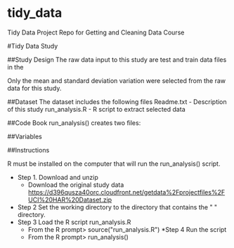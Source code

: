tidy_data
=========

Tidy Data Project Repo for Getting and Cleaning Data Course


#Tidy Data Study

##Study Design
The raw data input to this study are test and train data files in the

Only the mean and standard deviation variation were selected from the raw data for this study.


##Dataset
        The dataset includes the following files
                Readme.txt -  Description of this study
                run_analysis.R - R script to extract selected data



##Code Book
        run_analysis() creates two files:





##Variables


##Instructions

R must be installed on the computer that will run the run_analysis() script.


* Step 1.    Download and unzip
  * Download the original study data [https://d396qusza40orc.cloudfront.net/getdata%2Fprojectfiles%2FUCI%20HAR%20Dataset.zip ](https://d396qusza40orc.cloudfront.net/getdata%2Fprojectfiles%2FUCI%20HAR%20Dataset.zip)
* Step 2    Set the working directory to the directory that contains the "   " directory.
* Step 3    Load the R script run_analysis.R
  * From the R prompt>  source("run_analysis.R")
*Step 4    Run the script
  * From the R prompt> run_analysis()
